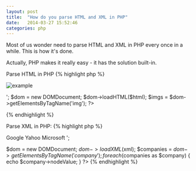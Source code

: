 ```yaml
---
layout: post
title:  "How do you parse HTML and XML in PHP"
date:   2014-03-27 15:52:46
categories: php
---
```


Most of us wonder need to parse HTML and XML in PHP every once in a while. This is how it's done.

Actually, PHP makes it really easy - it has the solution built-in.


Parse HTML in PHP
{% highlight php %}
<?php
$html = '<p><img src="http://www.example.com/example.png" alt="example" /></p>';
$dom = new DOMDocument;
$dom->loadHTML($html);
$imgs = $dom->getElementsByTagName('img');
?>
{% endhighlight %}

Parse XML in PHP:
{% highlight php %}
<?php
$xml = '<?xml version="1.0" encoding="utf-8"?>
<companies>
 <company>Google</company>
 <company>Yahoo</company>
 <company>Microsoft</company>
</companies>';

$dom = new DOMDocument;
$dom->loadXML($xml);
$companies = $dom->getElementsByTagName('company');
foreach ($companies as $company) {
    echo $company->nodeValue;
}
?>
{% endhighlight %}



